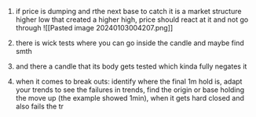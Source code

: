 1) if price is dumping and rthe next base to catch it is a market structure higher low that created a higher high, price should react at it and not go through ![[Pasted image 20240103004207.png]] 
2) there is wick tests where you can go inside the candle and maybe find smth
3) and there a candle that its body gets tested which kinda fully negates it

4) when it comes to break outs: identify where the final 1m hold is, adapt your trends to see the failures in trends, find the origin or base holding the move up (the example showed 1min), when it gets hard closed and also fails the tr 